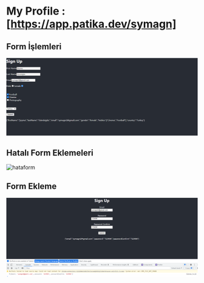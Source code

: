 # My Profile : [https://app.patika.dev/symagn]

## Form İşlemleri
<img src= "./formislemleri.png" alt="form1">

## Hatalı Form Eklemeleri
<img src= "./hatamesajlarıform.png" alt="hataform">

## Form Ekleme
<img src= "./formeklentileri.png"  alt="form2">